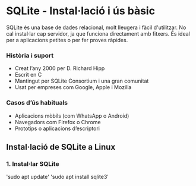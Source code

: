# SQLite - Instal·lació i ús bàsic

SQLite és una base de dades relacional, molt lleugera i fàcil d'utilitzar. No cal instal·lar cap servidor, ja que funciona directament amb fitxers. És ideal per a aplicacions petites o per fer proves ràpides.

### Història i suport

- Creat l’any 2000 per D. Richard Hipp
- Escrit en C
- Mantingut per SQLite Consortium i una gran comunitat
- Usat per empreses com Google, Apple i Mozilla

### Casos d’ús habituals

- Aplicacions mòbils (com WhatsApp o Android)
- Navegadors com Firefox o Chrome
- Prototips o aplicacions d’escriptori


## Instal·lació de SQLite a Linux

### 1. Instal·lar SQLite

'sudo apt update'
'sudo apt install sqlite3'

